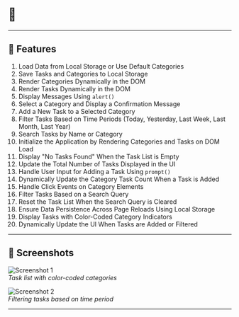 # 📌 
---

## 🚀 Features

1. Load Data from Local Storage or Use Default Categories  
2. Save Tasks and Categories to Local Storage  
3. Render Categories Dynamically in the DOM  
4. Render Tasks Dynamically in the DOM  
5. Display Messages Using `alert()`  
6. Select a Category and Display a Confirmation Message  
7. Add a New Task to a Selected Category  
8. Filter Tasks Based on Time Periods (Today, Yesterday, Last Week, Last Month, Last Year)  
9. Search Tasks by Name or Category  
10. Initialize the Application by Rendering Categories and Tasks on DOM Load  
11. Display "No Tasks Found" When the Task List is Empty  
12. Update the Total Number of Tasks Displayed in the UI  
13. Handle User Input for Adding a Task Using `prompt()`  
14. Dynamically Update the Category Task Count When a Task is Added  
15. Handle Click Events on Category Elements  
16. Filter Tasks Based on a Search Query  
17. Reset the Task List When the Search Query is Cleared  
18. Ensure Data Persistence Across Page Reloads Using Local Storage  
19. Display Tasks with Color-Coded Category Indicators  
20. Dynamically Update the UI When Tasks are Added or Filtered  

---

## 📸 Screenshots

![Screenshot 1](https://via.placeholder.com/600x300)  
*Task list with color-coded categories*

![Screenshot 2](https://via.placeholder.com/600x300)  
*Filtering tasks based on time period*

---
